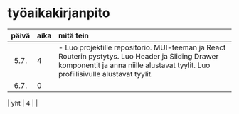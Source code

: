 # työaikakirjanpito

| päivä | aika | mitä tein  |
| :----:|:-----| :-----|
| 5.7. | 4   | - Luo projektille repositorio. MUI-teeman ja React Routerin pystytys. Luo Header ja Sliding Drawer komponentit ja anna niille alustavat tyylit. Luo profiilisivulle alustavat tyylit. |
| 6.7. | 0    |  |

| yht   | 4   | | 
